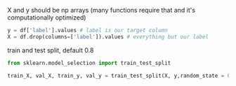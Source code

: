 X and y should be np arrays (many functions require that and it's computationally optimized)

```python
y = df['label'].values # label is our target column
X = df.drop(columns=['label']).values # everything but our label
```

train and test split, default 0.8

```python
from sklearn.model_selection import train_test_split

train_X, val_X, train_y, val_y = train_test_split(X, y,random_state = 0)
```